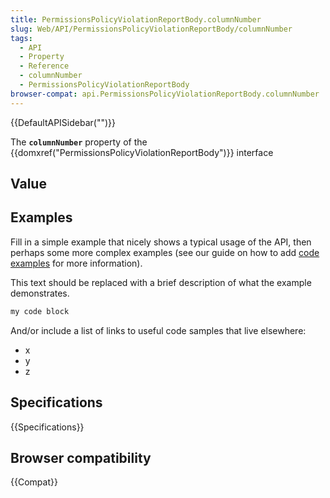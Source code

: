 ```yaml
---
title: PermissionsPolicyViolationReportBody.columnNumber
slug: Web/API/PermissionsPolicyViolationReportBody/columnNumber
tags:
  - API
  - Property
  - Reference
  - columnNumber
  - PermissionsPolicyViolationReportBody
browser-compat: api.PermissionsPolicyViolationReportBody.columnNumber
---
```

{{DefaultAPISidebar("")}}

The **`columnNumber`** property of the {{domxref("PermissionsPolicyViolationReportBody")}} interface 

## Value



## Examples

Fill in a simple example that nicely shows a typical usage of the API, then perhaps some more complex examples (see our guide on how to add [code examples](/en-US/docs/MDN/Contribute/Structures/Code_examples) for more information).

This text should be replaced with a brief description of what the example demonstrates.

```js
my code block
```

And/or include a list of links to useful code samples that live elsewhere:

*   x
*   y
*   z

## Specifications

{{Specifications}}

## Browser compatibility

{{Compat}}


